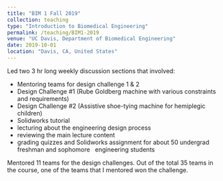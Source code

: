 ```yaml
---
title: "BIM 1 Fall 2019"
collection: teaching
type: "Introduction to Biomedical Engineering"
permalink: /teaching/BIM1-2019
venue: "UC Davis, Department of Biomedical Engineering"
date: 2019-10-01
location: "Davis, CA, United States"
---
```


Led two 3 hr long weekly discussion sections that involved:
- Mentoring teams for design challenge 1 & 2
- Design Challenge #1 (Rube Goldberg machine with various constraints and requirements)
- Design Challenge #2 (Assistive shoe-tying machine for hemiplegic children)
- Solidworks tutorial
- lecturing about the engineering design process
- reviewing the main lecture content
- grading quizzes and Solidworks assignment for about 50 undergrad freshman and sophomore
‏‏‎ ‎‏‏‎ ‎‏‏engineering students

Mentored 11 teams for the design challenges. Out of the total 35 teams in the course, one of the teams that I mentored won the challenge.
